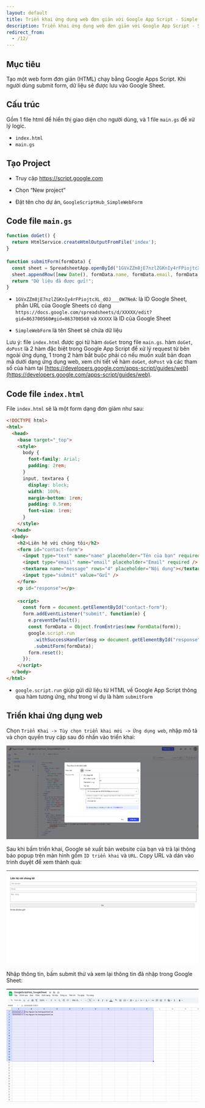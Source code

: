 ```yaml
---
layout: default
title: Triển khai ứng dụng web đơn giản với Google App Script - Simple Web Form
description: Triển khai ứng dụng web đơn giản với Google App Script - Simple Web Form
redirect_from:
  - /12/
---
```


## Mục tiêu

Tạo một web form đơn giản (HTML) chạy bằng Google Apps Script. Khi người dùng submit form, dữ liệu sẽ được lưu vào Google Sheet.

## Cấu trúc

Gồm 1 file html để hiển thị giao diện cho người dùng, và 1 file `main.gs` để xử lý logic.

* `index.html`
* `main.gs`

## Tạo Project

* Truy cập https://script.google.com

* Chọn “New project”

* Đặt tên cho dự án, `GoogleScriptHub_SimpleWebForm`

## Code file `main.gs`

```javascript
function doGet() {
  return HtmlService.createHtmlOutputFromFile('index');
}

function submitForm(formData) {
  const sheet = SpreadsheetApp.openById("1GVxZZm8jE7nzlZGKnIy4rFPiojtcXL_dOJ___OW7NeA").getSheetByName("SimpleWebForm");
  sheet.appendRow([new Date(), formData.name, formData.email, formData.message]);
  return "Dữ liệu đã được gửi!";
}

```

- `1GVxZZm8jE7nzlZGKnIy4rFPiojtcXL_dOJ___OW7NeA`: là ID Google Sheet, phần URL của Google Sheets có dạng `https://docs.google.com/spreadsheets/d/XXXXX/edit?gid=863700560#gid=863700560` và `XXXXX` là ID của Google Sheet

- `SimpleWebForm` là tên Sheet sẽ chứa dữ liệu

Lưu ý: file `index.html` được gọi từ hàm `doGet` trong file `main.gs`. hàm `doGet`, `doPost` là 2 hàm đặc biệt trong Google App Script để xử lý request từ bên ngoài ứng dụng, 1 trong 2 hàm bắt buộc phải có nếu muốn xuất bản đoạn mã dưới dạng ứng dụng web, xem chi tiết về hàm `doGet`, `doPost` và các tham số của hàm tại [https://developers.google.com/apps-script/guides/web](https://developers.google.com/apps-script/guides/web).

## Code file `index.html`

File `index.html` sẽ là một form dạng đơn giảm như sau: 

```html
<!DOCTYPE html>
<html>
  <head>
    <base target="_top">
    <style>
      body {
        font-family: Arial;
        padding: 2rem;
      }
      input, textarea {
        display: block;
        width: 100%;
        margin-bottom: 1rem;
        padding: 0.5rem;
        font-size: 1rem;
      }
    </style>
  </head>
  <body>
    <h2>Liên hệ với chúng tôi</h2>
    <form id="contact-form">
      <input type="text" name="name" placeholder="Tên của bạn" required />
      <input type="email" name="email" placeholder="Email" required />
      <textarea name="message" rows="4" placeholder="Nội dung"></textarea>
      <input type="submit" value="Gửi" />
    </form>
    <p id="response"></p>

    <script>
      const form = document.getElementById("contact-form");
      form.addEventListener("submit", function(e) {
        e.preventDefault();
        const formData = Object.fromEntries(new FormData(form));
        google.script.run
          .withSuccessHandler(msg => document.getElementById("response").innerText = msg)
          .submitForm(formData);
        form.reset();
      });
    </script>
  </body>
</html>
```

- `google.script.run` giúp gửi dữ liệu từ HTML về Google App Script thông qua hàm tương ứng, như trong ví dụ là hàm `submitForm`

## Triển khai ứng dụng web

Chọn `Triển Khai -> Tùy chọn triển khai mới -> Ứng dụng web`, nhập mô tả và chọn quyền truy cập sau đó nhấn vào triển khai: 

<img src="./../img/12_2.png" style="max-width: 100%">

Sau khi bấm triển khai, Google sẽ xuất bản website của bạn và trả lại thông báo popup trên màn hinh gồm `ID triển khai` và `URL`. Copy URL và dán vào trình duyệt để xem thành quả:

<img src="./../img/12_1.png" style="max-width: 100%">

Nhập thông tin, bấm submit thử và xem lại thông tin đã nhập trong Google Sheet:

<img src="./../img/12_3.png" style="max-width: 100%">